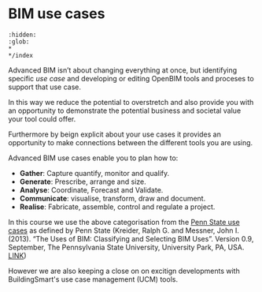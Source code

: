 

# BIM use cases

```{toctree}
:hidden:
:glob:
*
*/index
```
Advanced BIM isn’t about changing everything at once, but identifying   specific _use case_ and developing or editing OpenBIM tools and proceses to support that use case. 

In this way we reduce the potential to overstretch and also provide you with an opportunity to demonstrate the potential business and societal value your tool could offer.

Furthermore by beign explicit about your use cases it provides an opportunity to make connections between the different tools you are using.

Advanced BIM use cases enable you to plan how to:

* **Gather**: Capture quantify, monitor and qualify.
* **Generate**: Prescribe, arrange and size.
* **Analyse**: Coordinate, Forecast and Validate.
* **Communicate**: visualise, transform, draw and document.
* **Realise**: Fabricate, assemble, control and regulate a project.

In this  course we use the above categorisation from the [Penn State use cases](/Uses/PennState/index) as defined by Penn State (Kreider, Ralph G. and Messner, John I. (2013). “The Uses of BIM: Classifying and Selecting BIM Uses”. Version 0.9, September, The Pennsylvania State University, University Park, PA, USA. [LINK](http://bim.psu.edu))

However we are also keeping a close on on excitign developments with BuildingSmart's use case management (UCM) tools.

